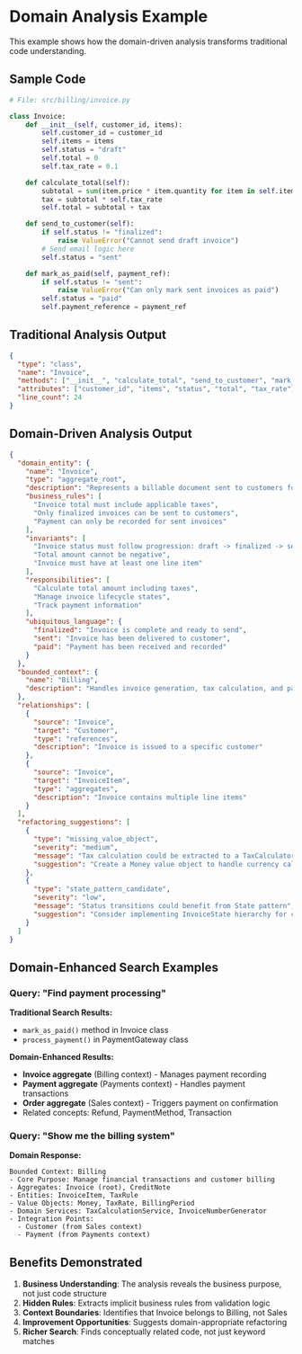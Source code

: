 # Domain Analysis Example

This example shows how the domain-driven analysis transforms traditional code understanding.

## Sample Code

```python
# File: src/billing/invoice.py

class Invoice:
    def __init__(self, customer_id, items):
        self.customer_id = customer_id
        self.items = items
        self.status = "draft"
        self.total = 0
        self.tax_rate = 0.1

    def calculate_total(self):
        subtotal = sum(item.price * item.quantity for item in self.items)
        tax = subtotal * self.tax_rate
        self.total = subtotal + tax

    def send_to_customer(self):
        if self.status != "finalized":
            raise ValueError("Cannot send draft invoice")
        # Send email logic here
        self.status = "sent"

    def mark_as_paid(self, payment_ref):
        if self.status != "sent":
            raise ValueError("Can only mark sent invoices as paid")
        self.status = "paid"
        self.payment_reference = payment_ref
```

## Traditional Analysis Output

```json
{
  "type": "class",
  "name": "Invoice",
  "methods": ["__init__", "calculate_total", "send_to_customer", "mark_as_paid"],
  "attributes": ["customer_id", "items", "status", "total", "tax_rate"],
  "line_count": 24
}
```

## Domain-Driven Analysis Output

```json
{
  "domain_entity": {
    "name": "Invoice",
    "type": "aggregate_root",
    "description": "Represents a billable document sent to customers for payment",
    "business_rules": [
      "Invoice total must include applicable taxes",
      "Only finalized invoices can be sent to customers",
      "Payment can only be recorded for sent invoices"
    ],
    "invariants": [
      "Invoice status must follow progression: draft -> finalized -> sent -> paid",
      "Total amount cannot be negative",
      "Invoice must have at least one line item"
    ],
    "responsibilities": [
      "Calculate total amount including taxes",
      "Manage invoice lifecycle states",
      "Track payment information"
    ],
    "ubiquitous_language": {
      "finalized": "Invoice is complete and ready to send",
      "sent": "Invoice has been delivered to customer",
      "paid": "Payment has been received and recorded"
    }
  },
  "bounded_context": {
    "name": "Billing",
    "description": "Handles invoice generation, tax calculation, and payment tracking"
  },
  "relationships": [
    {
      "source": "Invoice",
      "target": "Customer",
      "type": "references",
      "description": "Invoice is issued to a specific customer"
    },
    {
      "source": "Invoice",
      "target": "InvoiceItem",
      "type": "aggregates",
      "description": "Invoice contains multiple line items"
    }
  ],
  "refactoring_suggestions": [
    {
      "type": "missing_value_object",
      "severity": "medium",
      "message": "Tax calculation could be extracted to a TaxCalculator value object",
      "suggestion": "Create a Money value object to handle currency calculations"
    },
    {
      "type": "state_pattern_candidate",
      "severity": "low",
      "message": "Status transitions could benefit from State pattern",
      "suggestion": "Consider implementing InvoiceState hierarchy for cleaner state management"
    }
  ]
}
```

## Domain-Enhanced Search Examples

### Query: "Find payment processing"

**Traditional Search Results:**
- `mark_as_paid()` method in Invoice class
- `process_payment()` in PaymentGateway class

**Domain-Enhanced Results:**
- **Invoice aggregate** (Billing context) - Manages payment recording
- **Payment aggregate** (Payments context) - Handles payment transactions
- **Order aggregate** (Sales context) - Triggers payment on confirmation
- Related concepts: Refund, PaymentMethod, Transaction

### Query: "Show me the billing system"

**Domain Response:**
```
Bounded Context: Billing
- Core Purpose: Manage financial transactions and customer billing
- Aggregates: Invoice (root), CreditNote
- Entities: InvoiceItem, TaxRule
- Value Objects: Money, TaxRate, BillingPeriod
- Domain Services: TaxCalculationService, InvoiceNumberGenerator
- Integration Points:
  - Customer (from Sales context)
  - Payment (from Payments context)
```

## Benefits Demonstrated

1. **Business Understanding**: The analysis reveals the business purpose, not just code structure
2. **Hidden Rules**: Extracts implicit business rules from validation logic
3. **Context Boundaries**: Identifies that Invoice belongs to Billing, not Sales
4. **Improvement Opportunities**: Suggests domain-appropriate refactoring
5. **Richer Search**: Finds conceptually related code, not just keyword matches
